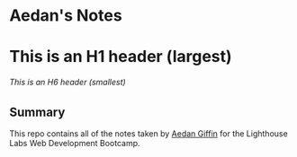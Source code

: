 # Aedan's Notes
# This is an H1 header (largest)
###### This is an H6 header (smallest)

## Summary
This repo contains all of the notes taken by [Aedan Giffin](https://github.com/giffin94) for the Lighthouse Labs Web Development Bootcamp.
